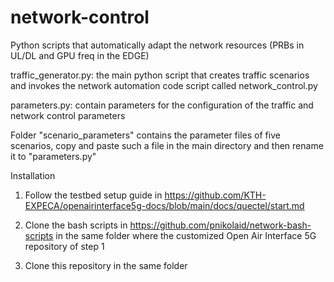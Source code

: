 # network-control

Python scripts that automatically adapt the network resources (PRBs in UL/DL and GPU freq in the EDGE)

traffic_generator.py: the main python script that creates traffic scenarios and invokes the network automation code script called network_control.py

parameters.py: contain parameters for the configuration of the traffic and network control parameters

Folder "scenario_parameters" contains the parameter files of five scenarios, copy and paste such a file in the main directory and then rename it to "parameters.py"

Installation
1) Follow the testbed setup guide in https://github.com/KTH-EXPECA/openairinterface5g-docs/blob/main/docs/quectel/start.md

2) Clone the bash scripts in https://github.com/pnikolaid/network-bash-scripts in the same folder where the customized Open Air Interface 5G repository of step 1

3) Clone this repository in the same folder

